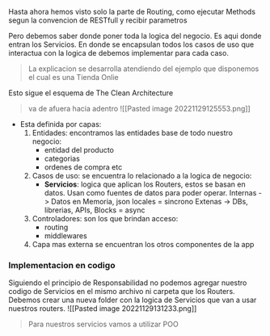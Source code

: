 Hasta ahora hemos visto solo la parte de Routing, como ejecutar Methods segun la convencion de RESTfull y recibir parametros

Pero debemos saber donde poner toda la logica del negocio.
Es aqui donde entran los Servicios.
En donde se encapsulan todos los casos de uso que interactua con la logica de debemos implementar para cada caso.

 > La explicacion se desarrolla atendiendo del ejemplo que disponemos el cual es una Tienda Onlie

Esto sigue el esquema de The Clean Architecture
> va de afuera hacia adentro
![[Pasted image 20221129125553.png]]
- Esta definida por capas:
	1.  Entidades: encontramos las entidades base de todo nuestro negocio:
		- entidad del producto
		- categorias
		- ordenes de compra etc
	2. Casos de uso: se encuentra lo relacionado a la logica de negocio:
		- **Servicios**:  logica que aplican los Routers, estos se basan en datos. 
		Usan como fuentes de datos para poder operar. Internas -> Datos en Memoria, json locales = sincrono
		Extenas -> DBs, librerias, APIs, Blocks = async
	3. Controladores: son los que brindan acceso:
		- routing
		- middlewares
	4. Capa mas externa se encuentran los otros componentes de la app

### Implementacion en codigo
Siguiendo el principio de Responsabilidad no podemos agregar nuestro codigo de Servicios en el mismo archivo ni carpeta que los Routers.
Debemos crear una nueva folder con la logica de Servicios que van a usar nuestros routers.
![[Pasted image 20221129131233.png]]

> Para nuestros servicios vamos a utilizar POO





